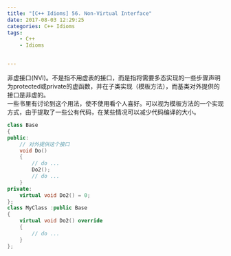 ```yaml
---
title: "[C++ Idioms] 56. Non-Virtual Interface"
date: 2017-08-03 12:29:25
categories: C++ Idioms
tags:
    - C++
    - Idioms


---
```

非虚接口(NVI)。<!--more-->不是指不用虚表的接口，而是指将需要多态实现的一些步骤声明为protected或private的虚函数，并在子类实现（模板方法），而基类对外提供的接口是非虚的。  
一些书里有讨论到这个用法，使不使用看个人喜好。可以视为模板方法的一个实现方式，由于提取了一些公有代码，在某些情况可以减少代码编译的大小。  
```cpp
class Base
{
public:
	// 对外提供这个接口
	void Do()
	{
		// do ...
		Do2();
		// do ...
	}
private:
	virtual void Do2() = 0;
};
class MyClass :public Base
{
	virtual void Do2() override
	{
		// do ...
	}
};
```